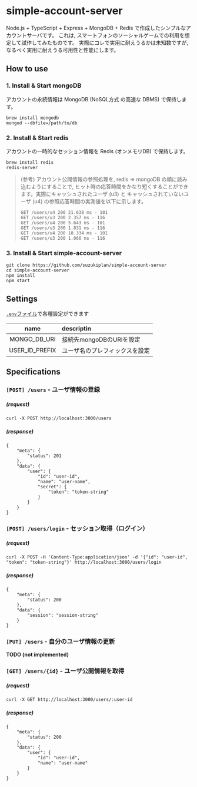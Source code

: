 # simple-account-server

Node.js + TypeScript + Express + MongoDB + Redis で作成したシンプルなアカウントサーバです。
これは, スマートフォンのソーシャルゲームでの利用を想定して試作してみたものです。
実際にコレで実用に耐えうるかは未知数ですが, なるべく実用に耐えうる可用性と性能にします。

## How to use

### 1. Install & Start mongoDB
アカウントの永続情報は MongoDB (NoSQL方式 の高速な DBMS) で保持します。
```
brew install mongodb
mongod --dbfile=/path/to/db
```

### 2. Install & Start redis
アカウントの一時的なセッション情報を Redis (オンメモリDB) で保持します。
```
brew install redis
redis-server
```

> (参考) アカウント公開情報の参照処理を, redis ⇒ mongoDB の順に読み込むようにすることで, ヒット時の応答時間をかなり短くすることができます。実際にキャッシュされたユーザ (u3) と キャッシュされていないユーザ (u4) の参照応答時間の実測値を以下に示します。
> ```
> GET /users/u4 200 21.638 ms - 101
> GET /users/u3 200 2.357 ms - 116
> GET /users/u4 200 5.643 ms - 101
> GET /users/u3 200 1.831 ms - 116
> GET /users/u4 200 10.334 ms - 101
> GET /users/u3 200 1.066 ms - 116
> ```

### 3. Install & Start simple-account-server
```
git clone https://github.com/suzukiplan/simple-account-server
cd simple-account-server
npm install
npm start
```

## Settings

[`.env`ファイル](.env)で各種設定ができます

|name|descriptin|
|:---:|:---|
|MONGO_DB_URI|接続先mongoDBのURIを設定|
|USER_ID_PREFIX|ユーザ名のプレフィックスを設定|

## Specifications

### `[POST] /users` - ユーザ情報の登録
##### (request)
```
curl -X POST http://localhost:3000/users
```

##### (response)
```
{
    "meta": {
        "status": 201
    },
    "data": {
        "user": {
            "id": "user-id",
            "name": "user-name",
            "secret": {
                "token": "token-string"
            }
        }
    }
}
```

### `[POST] /users/login` - セッション取得（ログイン）
##### (request)
```
curl -X POST -H 'Content-Type:application/json' -d '{"id": "user-id", "token": "token-string"}' http://localhost:3000/users/login
```

##### (response)
```
{
    "meta": {
        "status": 200
    },
    "data": {
        "session": "session-string"
    }
}
```

### `[PUT] /users` - 自分のユーザ情報の更新
__TODO (not implemented)__

### `[GET] /users/{id}` - ユーザ公開情報を取得
##### (request)
```
curl -X GET http://localhost:3000/users/:user-id
```

##### (response)
```
{
    "meta": {
        "status": 200
    },
    "data": {
        "user": {
            "id": "user-id",
            "name": "user-name"
        }
    }
}
```
